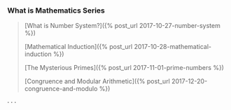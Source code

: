 ### What is Mathematics Series

> [What is Number System?]({% post_url 2017-10-27-number-system %})
>
> [Mathematical Induction]({% post_url 2017-10-28-mathematical-induction %})
> 
> [The Mysterious Primes]({% post_url 2017-11-01-prime-numbers %})
> 
> [Congruence and Modular Arithmetic]({% post_url 2017-12-20-congruence-and-modulo %})

<div class="horizontal-divider">· · ·</div>